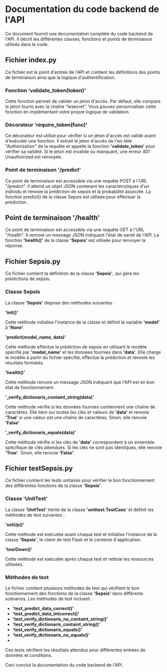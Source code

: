 # Documentation du code backend de l'API

Ce document fournit une documentation complète du code backend de l'API. Il décrit les différentes classes, fonctions et points de terminaison utilisés dans le code.

## Fichier index.py

Ce fichier est le point d'entrée de l'API et contient les définitions des points de terminaison ainsi que la logique d'authentification.

### Fonction 'validate_token(token)'

Cette fonction permet de valider un jeton d'accès. Par défaut, elle compare le jeton fourni avec la chaîne "lesecret". Vous pouvez personnaliser cette fonction en implémentant votre propre logique de validation.

### Décorateur 'require_token(func)'

Ce décorateur est utilisé pour vérifier si un jeton d'accès est valide avant d'exécuter une fonction. Il extrait le jeton d'accès de l'en-tête "Authorization" de la requête et appelle la fonction **'validate_token'** pour vérifier sa validité. Si le jeton est invalide ou manquant, une erreur 401 Unauthorized est renvoyée.

### Point de terminaison '/predict'

Ce point de terminaison est accessible via une requête POST à l'URL "/predict". Il attend un objet JSON contenant les caractéristiques d'un individu et renvoie la prédiction de sepsis et la probabilité associée. La fonction predict() de la classe Sepsis est utilisée pour effectuer la prédiction.

## Point de terminaison '/health'

Ce point de terminaison est accessible via une requête GET à l'URL "/health". Il renvoie un message JSON indiquant l'état de santé de l'API. La fonction **'health()'** de la classe **'Sepsis'** est utilisée pour renvoyer la réponse.

## Fichier Sepsis.py

Ce fichier contient la définition de la classe **'Sepsis'**, qui gère les prédictions de sepsis.

### Classe Sepsis

La classe **'Sepsis'** dispose des méthodes suivantes :

**'__init__()'**

Cette méthode initialise l'instance de la classe et définit la variable **'model'** à **'None'**.

**'predict(model_name, data)'**

Cette méthode effectue la prédiction de sepsis en utilisant le modèle spécifié par **'model_name'** et les données fournies dans **'data'**. Elle charge le modèle à partir du fichier spécifié, effectue la prédiction et renvoie les résultats formatés.

**'health()'**

Cette méthode renvoie un message JSON indiquant que l'API est en bon état de fonctionnement.

**'_verify_dictionaris_containt_string(data)'**

Cette méthode vérifie si les données fournies contiennent une chaîne de caractères. Elle itère sur toutes les clés et valeurs de **'data'** et renvoie **'True'** si une valeur est une chaîne de caractères. Sinon, elle renvoie **'False'**.

**'_verify_dictionaris_equals(data)'**

Cette méthode vérifie si les clés de **'data'** correspondent à un ensemble spécifique de clés attendues. Si les clés ne sont pas identiques, elle renvoie **'True'**. Sinon, elle renvoie **'False'**.

## Fichier testSepsis.py

Ce fichier contient les tests unitaires pour vérifier le bon fonctionnement des différentes fonctions de la classe **'Sepsis'**.

### Classe 'UnitTest'

La classe **'UnitTest'** hérite de la classe **'unittest.TestCase**' et définit les méthodes de test suivantes :

**'setUp()'**

Cette méthode est exécutée avant chaque test et initialise l'instance de la classe **'Sepsis'**, le client de test Flask et le contexte d'application.

**'tearDown()'**

Cette méthode est exécutée après chaque test et nettoie les ressources utilisées.

### Méthodes de test

Le fichier contient plusieurs méthodes de test qui vérifient le bon fonctionnement des fonctions de la classe **'Sepsis'** dans différents scénarios. Les méthodes de test incluent :

- **'test_predict_data_correct()'**
- **'test_predict_data_intcorrect()'**
- **'test_verify_dictionaris_no_containt_string()'**
- **'test_verify_dictionaris_containt_string()'**
- **'test_verify_dictionaris_equals()'**
- **'test_verify_dictionaris_no_equals()'**
- 
Ces tests vérifient les résultats attendus pour différentes entrées de données et conditions.

Ceci conclut la documentation du code backend de l'API.
